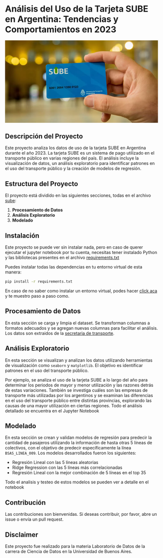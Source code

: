 
# Análisis del Uso de la Tarjeta SUBE en Argentina: Tendencias y Comportamientos en 2023

<img src="./_src/sube.webp">

## Descripción del Proyecto

Este proyecto analiza los datos de uso de la tarjeta SUBE en Argentina durante el año 2023. La tarjeta SUBE es un sistema de pago utilizado en el transporte público en varias regiones del país. El análisis incluye la visualización de datos, un análisis exploratorio para identificar patrones en el uso del transporte público y la creación de modelos de regresión.

## Estructura del Proyecto

El proyecto está dividido en las siguientes secciones, todas en el archivo [sube](./sube.ipynb):

1. **Procesamiento de Datos**
2. **Análisis Exploratorio**
3. **Modelado**

## Instalación

Este proyecto se puede ver sin instalar nada, pero en caso de querer ejecutar el jupyter notebook por tu cuenta, necesitas tener instalado Python y las bibliotecas presentes en el archivo [requirements.txt](./requirements.txt)

Puedes instalar todas las dependencias en tu entorno virtual de esta manera:
```bash
pip install -r requirements.txt
```
En caso de no saber como instalar un entorno virtual, podes hacer [click aca](https://github.com/Gabrielnm7/How-to-create-a-virtual-enviroment/tree/main/ES%20-%20version) y te muestro paso a paso como. 

## Procesamiento de Datos

En esta sección se carga y limpia el dataset. Se transforman columnas a formatos adecuados y se agregan nuevas columnas para facilitar el análisis. Los datos son extraidos de la [secretaria de transporte](https://datos.transporte.gob.ar/dataset/sube-cantidad-de-transacciones-usos-por-fecha).

## Análisis Exploratorio

En esta sección se visualizan y analizan los datos utilizando herramientas de visualización como `seaborn` y `matplotlib`. El objetivo es identificar patrones en el uso del transporte público.

Por ejemplo, se analiza el uso de la tarjeta SUBE a lo largo del año para determinar los periodos de mayor y menor utilización y las razones detrás de estas variaciones. También se investiga cuáles son las empresas de transporte más utilizadas por los argentinos y se examinan las diferencias en el uso del transporte público entre distintas provincias, explorando las causas de una mayor utilización en ciertas regiones. Todo el análisis detallado se encuentra en el Jupyter Notebook


## Modelado

En esta sección se crean y validan modelos de regresión para predecir la cantidad de pasajeros utilizando la información de hasta otras 5 líneas de colectivos, con el objetivo de predecir específicamente la línea `BSAS_LINEA_009`. Los modelos desarrollados fueron los siguientes:

- Regresión Lineal con las 5 líneas aleatorias
- Ridge Regression con las 5 líneas más correlacionadas
- Regresión Lineal con la mejor combinación de 5 líneas en el top 35

Todo el analisis y testeo de estos modelos se pueden ver a detalle en el notebook


## Contribución

Las contribuciones son bienvenidas. Si deseas contribuir, por favor, abre un issue o envía un pull request. 

## Disclaimer
Este proyecto fue realizado para la materia Laboratorio de Datos de la carrera de Ciencia de Datos en la Universidad de Buenos Aires. 